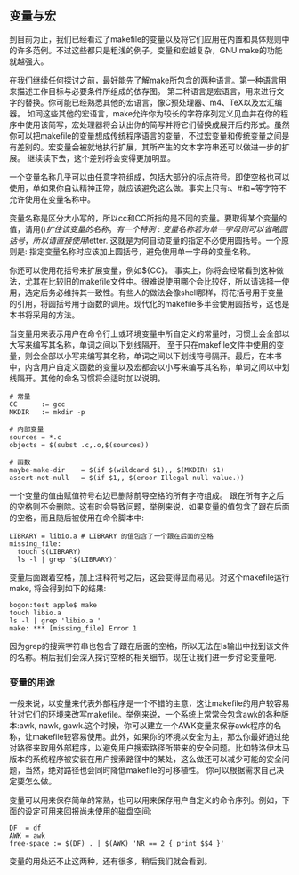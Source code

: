 ## 变量与宏
  到目前为止，我们已经看过了makefile的变量以及将它们应用在内置和具体规则中的许多范例。不过这些都只是粗浅的例子。变量和宏越复杂，GNU make的功能就越强大。
  
  在我们继续任何探讨之前，最好能先了解make所包含的两种语言。第一种语言用来描述工作目标与必要条件所组成的依存图。 第二种语言是宏语言，用来进行文字的替换。你可能已经熟悉其他的宏语言，像C预处理器、m4、TeX以及宏汇编器。 如同这些其他的宏语言，make允许你为较长的字符序列定义见血并在你的程序中使用该简写，宏处理器将会认出你的简写并将它们替换成展开后的形式。虽然你可以把makefile的变量想成传统程序语言的变量，不过宏变量和传统变量之间是有差别的。宏变量会被就地执行扩展，其所产生的文本字符串还可以做进一步的扩展。 继续读下去，这个差别将会变得更加明显。
  
  一个变量名称几乎可以由任意字符组成，包括大部分的标点符号。即使空格也可以使用，单如果你自认精神正常，就应该避免这么做。事实上只有:、#和=等字符不允许使用在变量名称中。
  
  变量名称是区分大小写的，所以cc和CC所指的是不同的变量。要取得某个变量的值，请用$()扩住该变量的名称。有一个特例: 变量名称若为单一字母则可以省略圆括号，所以请直接使用$letter. 这就是为何自动变量的指定不必使用圆括号。一个原则是: 指定变量名称时应该加上圆括号，避免使用单一字母的变量名称。
  
  你还可以使用花括号来扩展变量，例如${CC}。 事实上，你将会经常看到这种做法，尤其在比较旧的makefile文件中。很难说使用哪个会比较好，所以请选择一使用，选定后务必维持其一致性。有些人的做法会像shell那样，将花括号用于变量的引用，将圆括号用于函数的调用。现代化的makefile多半会使用圆括号，这也是本书将采用的方法。
  
  当变量用来表示用户在命令行上或环境变量中所自定义的常量时，习惯上会全部以大写来编写其名称，单词之间以下划线隔开。 至于只在makefile文件中使用的变量，则会全部以小写来编写其名称，单词之间以下划线符号隔开。最后，在本书中，内含用户自定义函数的变量以及宏都会以小写来编写其名称，单词之间以中划线隔开。其他的命名习惯将会适时加以说明。
```
# 常量
CC      := gcc
MKDIR   := mkdir -p

# 内部变量
sources = *.c
objects = $(subst .c,.o,$(sources))

# 函数
maybe-make-dir    = $(if $(wildcard $1),, $(MKDIR) $1)
assert-not-null   = $(if $1,, $(eroor Illegal null value.))
```

  一个变量的值由赋值符号右边已删除前导空格的所有字符组成。 跟在所有字之后的空格则不会删除。这有时会导致问题，举例来说，如果变量的值包含了跟在后面的空格，而且随后被使用在命令脚本中:
```
LIBRARY = libio.a # LIBRARY 的值包含了一个跟在后面的空格
missing_file:
  touch $(LIBRARY)
  ls -l | grep '$(LIBRARY)'
```
  变量后面跟着空格，加上注释符号之后，这会变得显而易见。对这个makefile运行make, 将会得到如下的结果:
```
bogon:test apple$ make
touch libio.a 
ls -l | grep 'libio.a '
make: *** [missing_file] Error 1
```
  因为grep的搜索字符串也包含了跟在后面的空格，所以无法在ls输出中找到该文件的名称。稍后我们会深入探讨空格的相关细节。现在让我们进一步讨论变量吧.

### 变量的用途
  一般来说，以变量来代表外部程序是一个不错的主意，这让makefile的用户较容易针对它们的环境来改写makefile。举例来说，一个系统上常常会包含awk的各种版本:awk, nawk, gawk.这个时候，你可以建立一个AWK变量来保存awk程序的名称，让makefile较容易使用。此外，如果你的环境以安全为主，那么你最好通过绝对路径来取用外部程序，以避免用户搜索路径所带来的安全问题。比如特洛伊木马版本的系统程序被安装在用户搜索路径中的某处，这么做还可以减少可能的安全问题，当然，绝对路径也会同时降低makefile的可移植性。 你可以根据需求自己决定要怎么做。
  
  变量可以用来保存简单的常熟，也可以用来保存用户自定义的命令序列。例如，下面的设定可用来回报尚未使用的磁盘空间:
```
DF  = df
AWK = awk
free-space := $(DF) . | $(AWK) 'NR == 2 { print $$4 }'
```
  变量的用处还不止这两种，还有很多，稍后我们就会看到。
  
  
  
  
